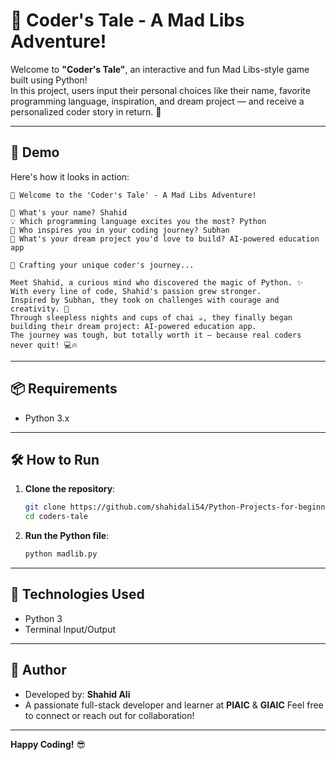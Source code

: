 # 🌟 Coder's Tale - A Mad Libs Adventure!

Welcome to **"Coder's Tale"**, an interactive and fun Mad Libs-style game built using Python!  
In this project, users input their personal choices like their name, favorite programming language, inspiration, and dream project — and receive a personalized coder story in return. 🚀

---

## 📸 Demo

Here's how it looks in action:

```
🌟 Welcome to the 'Coder's Tale' - A Mad Libs Adventure!

👤 What's your name? Shahid  
💡 Which programming language excites you the most? Python  
🌟 Who inspires you in your coding journey? Subhan  
🧠 What's your dream project you'd love to build? AI-powered education app  

📝 Crafting your unique coder's journey...

Meet Shahid, a curious mind who discovered the magic of Python. ✨  
With every line of code, Shahid's passion grew stronger.  
Inspired by Subhan, they took on challenges with courage and creativity. 💪  
Through sleepless nights and cups of chai ☕, they finally began building their dream project: AI-powered education app.  
The journey was tough, but totally worth it — because real coders never quit! 💻🔥  
```

---

## 📦 Requirements

- Python 3.x

---

## 🛠️ How to Run

1. **Clone the repository**:
   ```bash
   git clone https://github.com/shahidali54/Python-Projects-for-beginners.git
   cd coders-tale
   ```

2. **Run the Python file**:
   ```bash
   python madlib.py
   ```

---

## 🧰 Technologies Used

- Python 3
- Terminal Input/Output

---

## 👤 Author

- Developed by: **Shahid Ali**
- A passionate full-stack developer and learner at **PIAIC** & **GIAIC**
  Feel free to connect or reach out for collaboration!

---

**Happy Coding!** 😎
